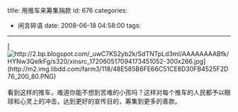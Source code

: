 title: 用推车来筹集捐款
id: 676
categories:
  - 闲言碎语
date: 2008-06-18 04:58:00
tags:
---

[](http://2.bp.blogspot.com/_uwC7KS2yb2k/SdTNTpLd3mI/AAAAAAAABfk/HYNw3QelkFg/s1600-h/xinsrc_172060517094173451052-300x266.jpg)[![http://2.bp.blogspot.com/_uwC7KS2yb2k/SdTNTpLd3mI/AAAAAAAABfk/HYNw3QelkFg/s320/xinsrc_172060517094173451052-300x266.jpg](http://m2.img.libdd.com/farm3/118/48E585B6FE66C51CE8D30FB4525F2D76_200_80.PNG)</img>](http://2.bp.blogspot.com/_uwC7KS2yb2k/SdTNTpLd3mI/AAAAAAAABfk/HYNw3QelkFg/s320/xinsrc_172060517094173451052-300x266.jpg)
</br>[](http://www.joypen.cn/wp-content/uploads/2008/06/xinsrc_172060517094173451052.jpg)
</br>看到这样的推车，难道你能不想到苦难的小孩吗？这样对每个推车的人民都予以眼球和心灵上的冲击，达到更好的宣传目的，筹集到更多的善款。